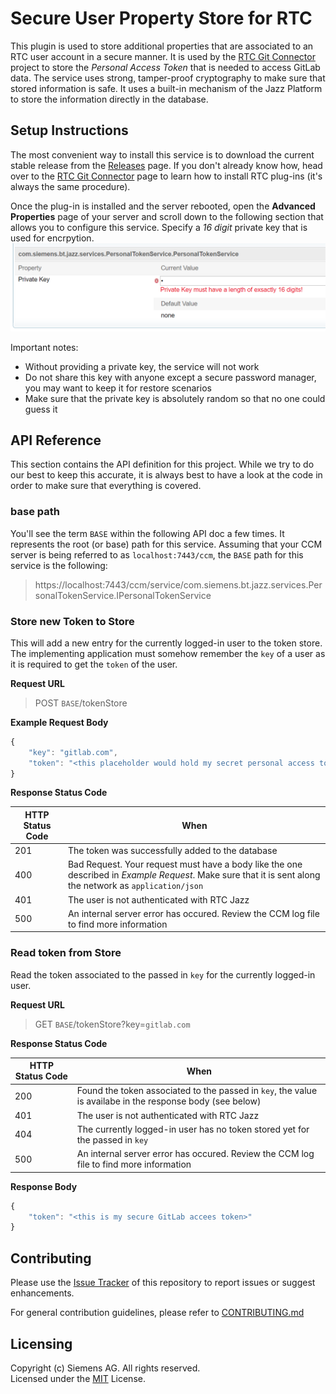 # Secure User Property Store for RTC
This plugin is used to store additional properties that are associated to an RTC user account in a secure manner. It is used by the [RTC Git Connector](https://github.com/jazz-community/rtc-git-connector) project to store the _Personal Access Token_ that is needed to access GitLab data. The service uses strong, tamper-proof cryptography to make sure that stored information is safe. It uses a built-in mechanism of the Jazz Platform to store the information directly in the database.

## Setup Instructions
The most convenient way to install this service is to download the current stable release from the [Releases](https://github.com/jazz-community/rtc-secure-user-property-store/releases) page. If you don't already know how, head over to the [RTC Git Connector](https://github.com/jazz-community/rtc-git-connector) page to learn how to install RTC plug-ins (it's always the same procedure).

Once the plug-in is installed and the server rebooted, open the **Advanced Properties** page of your server and scroll down to the following section that allows you to configure this service. Specify a _16 digit_ private key that is used for encrpytion.
![Work Item Bulk Mover Version 1.0.0 demonstration](https://github.com/jazz-community/rtc-secure-user-property-store/blob/master/private_key_setup_in_AdvancedProperties.PNG)

Important notes:
- Without providing a private key, the service will not work
- Do not share this key with anyone except a secure password manager, you may want to keep it for restore scenarios
- Make sure that the private key is absolutely random so that no one could guess it

## API Reference
This section contains the API definition for this project. While we try to do our best to keep this accurate, it is always best to have a look at the code in order to make sure that everything is covered.

### base path
You'll see the term `BASE` within the following API doc a few times. It represents the root (or base) path for this service. Assuming that your CCM server is being referred to as `localhost:7443/ccm`, the `BASE` path for this service is the following:

> https://localhost:7443/ccm/service/com.siemens.bt.jazz.services.PersonalTokenService.IPersonalTokenService

### Store new Token to Store
This will add a new entry for the currently logged-in user to the token store. <br>
The implementing application must somehow remember the `key` of a user as it is required to get the `token` of the user.

**Request URL**
> POST `BASE`/tokenStore

**Example Request Body**
```javascript
{
    "key": "gitlab.com",
    "token": "<this placeholder would hold my secret personal access token for GitLab (or any other service)>"
}
```

**Response Status Code**

 | HTTP Status Code  | When |
 | ----------------- | ---- |
 | 201               | The token was successfully added to the database |
 | 400               | Bad Request. Your request must have a body like the one described in _Example Request_. Make sure that it is sent along the network as `application/json` |
 | 401               | The user is not authenticated with RTC Jazz |
 | 500               | An internal server error has occured. Review the CCM log file to find more information | 

### Read token from Store
Read the token associated to the passed in `key` for the currently logged-in user.

**Request URL**
> GET `BASE`/tokenStore?key=`gitlab.com`

**Response Status Code**

 | HTTP Status Code  | When |
 | ----------------- | ---- | 
 | 200               | Found the token associated to the passed in `key`, the value is availabe in the response body (see below) |
 | 401               | The user is not authenticated with RTC Jazz |
 | 404               | The currently logged-in user has no token stored yet for the passed in `key`
 | 500               | An internal server error has occured. Review the CCM log file to find more information | 

**Response Body**
```javascript
{
    "token": "<this is my secure GitLab accees token>"
}
```

## Contributing
Please use the [Issue Tracker](https://github.com/jazz-community/rtc-secure-user-property-store/issues) of this repository to report issues or suggest enhancements.

For general contribution guidelines, please refer to [CONTRIBUTING.md](https://github.com/jazz-community/rtc-secure-user-property-store/blob/master/CONTRIBUTING.md)

## Licensing
Copyright (c) Siemens AG. All rights reserved.<br>
Licensed under the [MIT](LICENSE) License.
